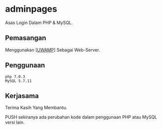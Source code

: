 # adminpages

Asas Login Dalam PHP & MySQL.

## Pemasangan

Menggunakan [[UWAMP](https://www.uwamp.com/en/?page=download "UWAMP")] Sebagai Web-Server.

## Penggunaan

```mengguna
php 7.0.3
MySQL 5.7.11
```

## Kerjasama
Terima Kasih Yang Membantu.

PUSH sekiranya ada perubahan kode dalam penggunaan PHP atau MySQL versi lain.
